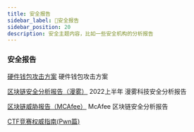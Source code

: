 ```yaml
---
title: 安全报告
sidebar_label: 🔑安全报告
sidebar_position: 20
description: 安全主题内容，比如一些安全机构的分析报告
---
```


### 安全报告

[硬件钱包攻击方案](https://book.web3study.club/assets/硬件钱包攻击方案.pdf) 硬件钱包攻击方案

[区块链安全分析报告（漫雾）](https://book.web3study.club/assets/first-half-of-the-2022-report.pdf) 2022上半年 漫雾科技安全分析报告

[区块链威胁报告（MCAfee）](https://book.web3study.club/assets/rp-blockchain-security-risks.pdf) McAfee 区块链安全分析报告

[CTF竞赛权威指南(Pwn篇)](https://firmianay.gitbook.io/ctf-all-in-one/)
